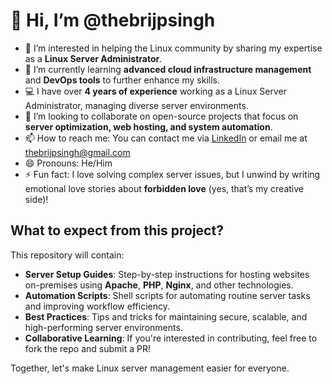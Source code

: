 # 👋 Hi, I’m @thebrijpsingh

- 👀 I’m interested in helping the Linux community by sharing my expertise as a **Linux Server Administrator**. 
- 🌱 I’m currently learning **advanced cloud infrastructure management** and **DevOps tools** to further enhance my skills.
- 💻 I have over **4 years of experience** working as a Linux Server Administrator, managing diverse server environments.
- 💞️ I’m looking to collaborate on open-source projects that focus on **server optimization, web hosting, and system automation**.
- 📫 How to reach me: You can contact me via [LinkedIn](https://www.linkedin.com/in/thebrij) or email me at thebrijpsingh@gmail.com
- 😄 Pronouns: He/Him
- ⚡ Fun fact: I love solving complex server issues, but I unwind by writing emotional love stories about **forbidden love** (yes, that’s my creative side)!

## What to expect from this project?

This repository will contain:
- **Server Setup Guides**: Step-by-step instructions for hosting websites on-premises using **Apache**, **PHP**, **Nginx**, and other technologies.
- **Automation Scripts**: Shell scripts for automating routine server tasks and improving workflow efficiency.
- **Best Practices**: Tips and tricks for maintaining secure, scalable, and high-performing server environments.
- **Collaborative Learning**: If you're interested in contributing, feel free to fork the repo and submit a PR!

Together, let's make Linux server management easier for everyone.
